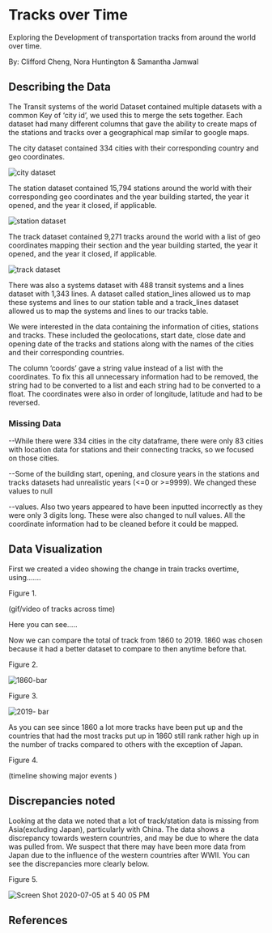 # Tracks over Time 

Exploring the Development of transportation tracks from around the world over time.

By: Clifford Cheng, Nora Huntington & Samantha Jamwal

## Describing the Data

The Transit systems of the world Dataset contained multiple datasets with a common Key of ‘city id’, we used this to merge the sets together. Each dataset had many different columns that gave the ability to create maps of the stations and tracks over a geographical map similar to google maps. 

The city dataset contained 334 cities with their corresponding country and geo coordinates. 

![city dataset](https://user-images.githubusercontent.com/62854851/86546716-0b09b900-beeb-11ea-9781-2b0c4ec64ce9.png)



The station dataset contained 15,794 stations around the world with their corresponding geo coordinates and the year building started, the year it opened, and the year it closed, if applicable. 

![station dataset](https://user-images.githubusercontent.com/62854851/86546733-1ceb5c00-beeb-11ea-88b7-f81ad64ceb71.png)



The track dataset contained 9,271 tracks around the world with a list of geo coordinates mapping their section and the year building started, the year it opened, and the year it closed, if applicable. 

![track dataset](https://user-images.githubusercontent.com/62854851/86546750-32608600-beeb-11ea-9796-781619d8f77e.png)



There was also a systems dataset with 488 transit systems and a lines dataset with 1,343 lines. A dataset called station_lines allowed us to map these systems and lines to our station table and a track_lines dataset allowed us to map the systems and lines to our tracks table.

We were interested in the data containing the information of cities, stations and tracks. These included the geolocations, start date, close date and opening date of the tracks and stations along with the names of the cities and their corresponding countries. 

The column ‘coords’ gave a string value instead of a list with the coordinates. To fix this all unnecessary information had to be removed, the string had to be converted to a list and each string had to be converted to a float. The coordinates were also in order of longitude, latitude and had to be reversed. 

### Missing Data
--While there were 334 cities in the city dataframe, there were only 83 cities with location data for stations and their connecting tracks, so we focused on those cities. 

--Some of the building start, opening, and closure years in the stations and tracks datasets had unrealistic years (<=0 or >=9999). We changed these values to null 

--values. Also two years appeared to have been inputted incorrectly as they were only 3 digits long. These were also changed to null values.
All the coordinate information had to be cleaned before it could be mapped.



## Data Visualization

First we created a video showing the change in train tracks overtime, using……. 

Figure 1.

(gif/video of tracks across time)

Here you can see…..



Now we can compare the total of track from 1860 to 2019. 1860 was chosen because it had a better dataset to compare to then anytime before that. 

Figure 2.

![1860-bar](https://user-images.githubusercontent.com/62854851/86546776-4b693700-beeb-11ea-9842-8443e0c79622.png)

Figure 3.

![2019- bar](https://user-images.githubusercontent.com/62854851/86546788-54f29f00-beeb-11ea-9e9f-69c29db849dc.png)



As you can see since 1860 a lot more tracks have been put up and the countries that had the most tracks put up in 1860 still rank rather high up in the number of tracks compared to others with the exception of Japan. 

Figure 4.

(timeline showing major events )




## Discrepancies noted

Looking at the data we noted that a lot of track/station data is missing from Asia(excluding Japan), particularly with China. The data shows a discrepancy towards western countries, and may be due to where the data was pulled from. We suspect that there may have been more data from Japan due to the influence of the western countries after WWII. You can see the discrepancies more clearly below. 

Figure 5.

![Screen Shot 2020-07-05 at 5 40 05 PM](https://user-images.githubusercontent.com/62854851/86546854-9edb8500-beeb-11ea-9dc1-c4e46712145c.png)


## References





















